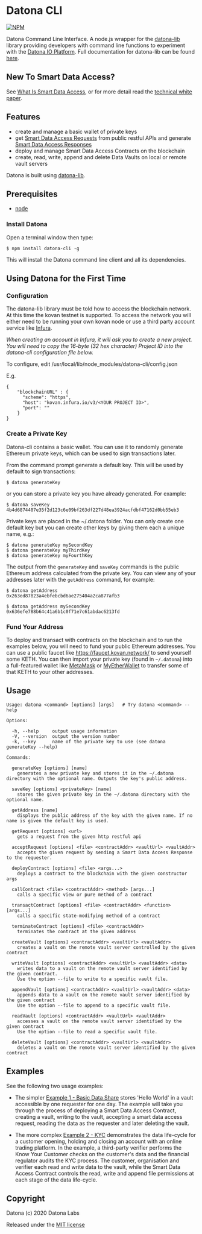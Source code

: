 # Datona CLI

[![NPM](https://img.shields.io/npm/v/datona-cli)](https://www.npmjs.org/package/datona-cli)

Datona Command Line Interface.  A node.js wrapper for the [datona-lib](https://github.com/Datona-Labs/datona-lib) library providing developers with command line functions to experiment with the [Datona IO Platform](https://datona.io).  Full documentation for datona-lib can be found [here](https://datona-lib.readthedocs.io/en/latest/index.html).

## New To Smart Data Access?

See [What Is Smart Data Access](https://datona-lib.readthedocs.io/en/latest/what.html), or for more detail read the [technical white paper](http://datonalabs.org/documents/WhitePaper.pdf).

## Features
- create and manage a basic wallet of private keys
- get [Smart Data Access Requests](https://datona-lib.readthedocs.io/en/latest/types.html#smart-data-access-request-protocol) from public restful APIs and generate [Smart Data Access Responses](https://datona-lib.readthedocs.io/en/latest/types.html#smartdataaccessresponse)
- deploy and manage Smart Data Access Contracts on the blockchain
- create, read, write, append and delete Data Vaults on local or remote vault servers

Datona is built using [datona-lib](https://github.com/datona-labs/datona-lib).

## Prerequisites

- [node](https://nodejs.org/en/)

### Install Datona
Open a terminal window then type:
```
$ npm install datona-cli -g
```
This will install the Datona command line client and all its dependencies.

## Using Datona for the First Time

### Configuration

The datona-lib library must be told how to access the blockchain network.  At this time the kovan testnet is supported.  To access the network you will either need to be running your own kovan node or use a third party account service like [Infura](https://infura.io).

*When creating an account in Infura, it will ask you to create a new project.  You will need to copy the 16-byte (32 hex character) Project ID into the datona-cli configuration file below.*

To configure, edit /usr/local/lib/node_modules/datona-cli/config.json
  
E.g.

```
{
    "blockchainURL" : {
      "scheme": "https",
      "host": "kovan.infura.io/v3/<YOUR PROJECT ID>",
      "port": ""
    }
}
```

### Create a Private Key

Datona-cli contains a basic wallet. You can use it to randomly generate Ethereum private keys, which can be used to sign transactions later.

From the command prompt generate a default key.  This will be used by default to sign transactions:
```
$ datona generateKey
```
or you can store a private key you have already generated. For example:
```
$ datona saveKey 4b4d6874407e35f2d123c6e09bf263df227d48ea3924acfdbf47162d0bb55eb3
```

Private keys are placed in the ~/.datona folder.  You can only create one default key but you can create other keys by giving them each a unique name, e.g.:
```
$ datona generateKey mySecondKey
$ datona generateKey myThirdKey
$ datona generateKey myFourthKey
```

The output from the `generateKey` and `saveKey` commands is the public Ethereum address calculated from the private key.  You can view any of your addresses later with the `getAddress` command, for example:
```
$ datona getAddress
0x263ed87823a4ebfebcbd6ae275404a2ca877afb3

$ datona getAddress mySecondKey
0x636efe788b64c41a6b1c0f71e7c61abdac6213fd
```

### Fund Your Address

To deploy and transact with contracts on the blockchain and to run the examples below, you will need to fund your public Ethereum addresses.  You can use a public faucet like https://faucet.kovan.network/ to send yourself some KETH.  You can then import your private key (found in `~/.datona`) into a full-featured wallet like [MetaMask](https://metamask.io/) or [MyEtherWallet](https://www.myetherwallet.com/) to transfer some of that KETH to your other addresses. 

## Usage

```
Usage: datona <command> [options] [args]   # Try datona <command> --help

Options:

  -h, --help     output usage information
  -V, --version  output the version number
  -k, --key      name of the private key to use (see datona generateKey --help)

Commands:

  generateKey [options] [name]
    generates a new private key and stores it in the ~/.datona directory with the optional name. Outputs the key's public address.

  saveKey [options] <privateKey> [name]
    stores the given private key in the ~/.datona directory with the optional name.

  getAddress [name]
    displays the public address of the key with the given name. If no name is given the default key is used.

  getRequest [options] <url>
    gets a request from the given http restful api

  acceptRequest [options] <file> <contractAddr> <vaultUrl> <vaultAddr>
    accepts the given request by sending a Smart Data Access Response to the requester.

  deployContract [options] <file> <args...>
    deploys a contract to the blockchain with the given constructor args

  callContract <file> <contractAddr> <method> [args...]
    calls a specific view or pure method of a contract

  transactContract [options] <file> <contractAddr> <function> [args...]
    calls a specific state-modifying method of a contract

  terminateContract [options] <file> <contractAddr>
    terminates the contract at the given address

  createVault [options] <contractAddr> <vaultUrl> <vaultAddr>
    creates a vault on the remote vault server controlled by the given contract

  writeVault [options] <contractAddr> <vaultUrl> <vaultAddr> <data>
    writes data to a vault on the remote vault server identified by the given contract.
    Use the option --file to write to a specific vault file.

  appendVault [options] <contractAddr> <vaultUrl> <vaultAddr> <data>
    appends data to a vault on the remote vault server identified by the given contract
    Use the option --file to append to a specific vault file.

  readVault [options] <contractAddr> <vaultUrl> <vaultAddr>
    accesses a vault on the remote vault server identified by the given contract
    Use the option --file to read a specific vault file.

  deleteVault [options] <contractAddr> <vaultUrl> <vaultAddr>
    deletes a vault on the remote vault server identified by the given contract

```

## Examples

See the following two usage examples:

  - The simpler [Example 1 - Basic Data Share](Example-Basic.md) stores 'Hello World' in a vault accessible by one requester for one day.  The example will take you through the process of deploying a Smart Data Access Contract, creating a vault, writing to the vault, accepting a smart data access request, reading the data as the requester and later deleting the vault.  

  - The more complex [Example 2 - KYC](Example-KYC.md) demonstrates the data life-cycle for a customer opening, holding and closing an account with an online trading platform.  In the example, a third-party verifier performs the Know Your Customer checks on the customer's data and the financial regulator audits the KYC process.  The customer, organisation and verifier each read and write data to the vault, while the Smart Data Access Contract controls the read, write and append file permissions at each stage of the data life-cycle.

## Copyright

Datona (c) 2020 Datona Labs

Released under the [MIT license](LICENSE)
